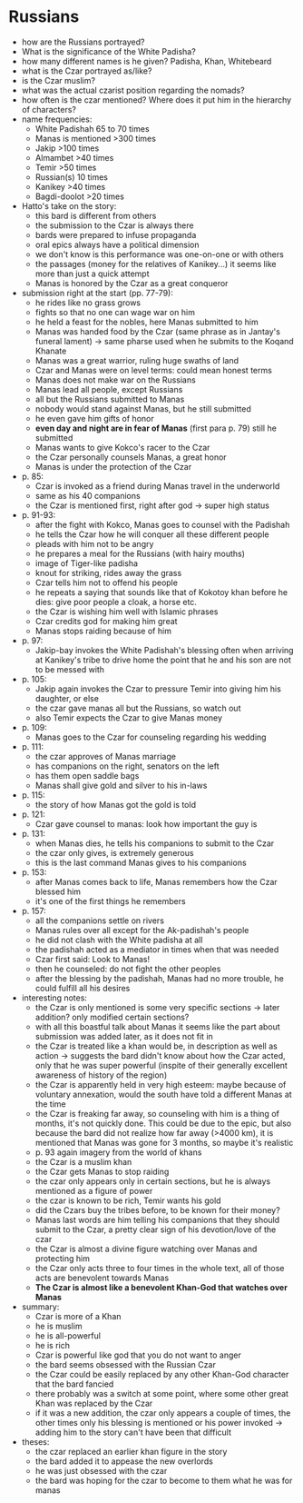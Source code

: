 # Russians

- how are the Russians portrayed?
- What is the significance of the White Padisha?
- how many different names is he given? Padisha, Khan, Whitebeard
- what is the Czar portrayed as/like?
- is the Czar muslim?
- what was the actual czarist position regarding the nomads?
- how often is the czar mentioned? Where does it put him in the hierarchy of
  characters?
- name frequencies:
    - White Padishah 65 to 70 times
    - Manas is mentioned >300 times
    - Jakip >100 times
    - Almambet >40 times
    - Temir >50 times
    - Russian(s) 10 times
    - Kanikey >40 times
    - Bagdi-doolot >20 times
- Hatto's take on the story:
    - this bard is different from others
    - the submission to the Czar is always there
    - bards were prepared to infuse propaganda
    - oral epics always have a political dimension
    - we don't know is this performance was one-on-one or with others
    - the passages (money for the relatives of Kanikey...) it seems like more
      than just a quick attempt
    - Manas is honored by the Czar as a great conqueror
- submission right at the start (pp. 77-79):
    - he rides like no grass grows
    - fights so that no one can wage war on him
    - he held a feast for the nobles, here Manas submitted to him
    - Manas was handed food by the Czar (same phrase as in Jantay's funeral
      lament) -> same pharse used when he submits to the Koqand Khanate
    - Manas was a great warrior, ruling huge swaths of land
    - Czar and Manas were on level terms: could mean honest terms
    - Manas does not make war on the Russians
    - Manas lead all people, except Russians
    - all but the Russians submitted to Manas
    - nobody would stand against Manas, but he still submitted
    - he even gave him gifts of honor
    - __even day and night are in fear of Manas__ (first para p. 79) still he
      submitted
    - Manas wants to give Kokco's racer to the Czar
    - the Czar personally counsels Manas, a great honor
    - Manas is under the protection of the Czar
- p. 85:
    - Czar is invoked as a friend during Manas travel in the underworld
    - same as his 40 companions
    - the Czar is mentioned first, right after god -> super high status
- p. 91-93:
    - after the fight with Kokco, Manas goes to counsel with the Padishah
    - he tells the Czar how he will conquer all these different people
    - pleads with him not to be angry
    - he prepares a meal for the Russians (with hairy mouths)
    - image of Tiger-like padisha
    - knout for striking, rides away the grass
    - Czar tells him not to offend his people
    - he repeats a saying that sounds like that of Kokotoy khan before he dies:
      give poor people a cloak, a horse etc.
    - the Czar is wishing him well with Islamic phrases
    - Czar credits god for making him great
    - Manas stops raiding because of him
- p. 97:
    - Jakip-bay invokes the White Padishah's blessing often when arriving at
      Kanikey's tribe to drive home the point that he and his son are not to be
      messed with
- p. 105:
    - Jakip again invokes the Czar to pressure Temir into giving him his
      daughter, or else
    - the czar gave manas all but the Russians, so watch out
    - also Temir expects the Czar to give Manas money
- p. 109:
    - Manas goes to the Czar for counseling regarding his wedding
- p. 111:
    - the czar approves of Manas marriage
    - has companions on the right, senators on the left
    - has them open saddle bags
    - Manas shall give gold and silver to his in-laws
- p. 115:
    - the story of how Manas got the gold is told
- p. 121:
    - Czar gave counsel to manas: look how important the guy is
- p. 131:
    - when Manas dies, he tells his companions to submit to the Czar
    - the czar only gives, is extremely generous
    - this is the last command Manas gives to his companions
- p. 153:
    - after Manas comes back to life, Manas remembers how the Czar blessed him
    - it's one of the first things he remembers
- p. 157:
    - all the companions settle on rivers
    - Manas rules over all except for the Ak-padishah's people
    - he did not clash with the White padisha at all
    - the padishah acted as a mediator in times when that was needed
    - Czar first said: Look to Manas!
    - then he counseled: do not fight the other peoples
    - after the blessing by the padishah, Manas had no more trouble, he could
      fulfill all his desires
- interesting notes:
    - the Czar is only mentioned is some very specific sections -> later
      addition? only modified certain sections?
    - with all this boastful talk about Manas it seems like the part about
      submission was added later, as it does not fit in
    - the Czar is treated like a khan would be, in description as well as
      action -> suggests the bard didn't know about how the Czar acted, only
      that he was super powerful (inspite of their generally excellent
      awareness of history of the region)
    - the Czar is apparently held in very high esteem: maybe because of
      voluntary annexation, would the south have told a different Manas at the
      time
    - the Czar is freaking far away, so counseling with him is a thing of
      months, it's not quickly done. This could be due to the epic, but also
      because the bard did not realize how far away (>4000 km), it is mentioned
      that Manas was gone for 3 months, so maybe it's realistic
    - p. 93 again imagery from the world of khans
    - the Czar is a muslim khan
    - the Czar gets Manas to stop raiding
    - the czar only appears only in certain sections, but he is always
      mentioned as a figure of power
    - the czar is known to be rich, Temir wants his gold
    - did the Czars buy the tribes before, to be known for their money?
    - Manas last words are him telling his companions that they should submit
      to the Czar, a pretty clear sign of his devotion/love of the czar
    - the Czar is almost a divine figure watching over Manas and protecting him
    - the Czar only acts three to four times in the whole text, all of those acts are benevolent towards Manas
    - __The Czar is almost like a benevolent Khan-God that watches over Manas__
- summary:
    - Czar is more of a Khan
    - he is muslim
    - he is all-powerful
    - he is rich
    - Czar is powerful like god that you do not want to anger
    - the bard seems obsessed with the Russian Czar
    - the Czar could be easily replaced by any other Khan-God character that
      the bard fancied
    - there probably was a switch at some point, where some other great Khan
      was replaced by the Czar
    - if it was a new addition, the czar only appears a couple of times, the
      other times only his blessing is mentioned or his power invoked -> adding
      him to the story can't have been that difficult
- theses:
    - the czar replaced an earlier khan figure in the story
    - the bard added it to appease the new overlords
    - he was just obsessed with the czar
    - the bard was hoping for the czar to become to them what he was for manas
